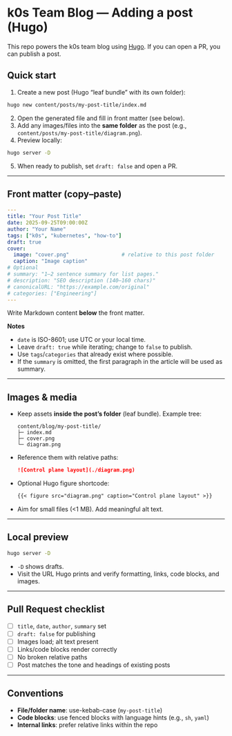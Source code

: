 # k0s Team Blog — Adding a post (Hugo)

This repo powers the k0s team blog using [Hugo](https://gohugo.io/). If you can open a PR, you can publish a post.

## Quick start

1. Create a new post (Hugo “leaf bundle” with its own folder):

```sh
hugo new content/posts/my-post-title/index.md
```

2. Open the generated file and fill in front matter (see below).
3. Add any images/files into the **same folder** as the post (e.g., `content/posts/my-post-title/diagram.png`).
4. Preview locally:

```sh
hugo server -D
```

5. When ready to publish, set `draft: false` and open a PR.

---

## Front matter (copy–paste)

```yaml
---
title: "Your Post Title"
date: 2025-09-25T09:00:00Z
author: "Your Name"
tags: ["k0s", "kubernetes", "how-to"]
draft: true
cover:
  image: "cover.png"                 # relative to this post folder
  caption: "Image caption"
# Optional
# summary: "1–2 sentence summary for list pages."
# description: "SEO description (140–160 chars)"
# canonicalURL: "https://example.com/original"
# categories: ["Engineering"]
---
```

Write Markdown content **below** the front matter.

**Notes**

* `date` is ISO-8601; use UTC or your local time.
* Leave `draft: true` while iterating; change to `false` to publish.
* Use `tags`/`categories` that already exist where possible.
* If the `summary` is omitted, the first paragraph in the article will be used as summary.

---

## Images & media

* Keep assets **inside the post’s folder** (leaf bundle).
  Example tree:

  ```
  content/blog/my-post-title/
  ├─ index.md
  ├─ cover.png
  └─ diagram.png
  ```
* Reference them with relative paths:

  ```md
  ![Control plane layout](./diagram.png)
  ```
* Optional Hugo figure shortcode:

  ```md
  {{< figure src="diagram.png" caption="Control plane layout" >}}
  ```
* Aim for small files (<1 MB). Add meaningful alt text.

---

## Local preview

```sh
hugo server -D
```

* `-D` shows drafts.
* Visit the URL Hugo prints and verify formatting, links, code blocks, and images.

---

## Pull Request checklist

* [ ] `title`, `date`, `author`, `summary` set
* [ ] `draft: false` for publishing
* [ ] Images load; alt text present
* [ ] Links/code blocks render correctly
* [ ] No broken relative paths
* [ ] Post matches the tone and headings of existing posts

---

## Conventions

* **File/folder name**: use-kebab-case (`my-post-title`)
* **Code blocks**: use fenced blocks with language hints (e.g., `sh`, `yaml`)
* **Internal links**: prefer relative links within the repo

